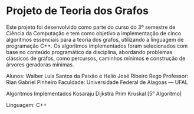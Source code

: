 # Projeto de Teoria dos Grafos

Este projeto foi desenvolvido como parte do curso do 3º semestre de Ciência da Computação e tem como objetivo a implementação de cinco algoritmos essenciais para a teoria dos grafos, utilizando a linguagem de programação C++. Os algoritmos implementados foram selecionados com base no conteúdo programático da disciplina, abordando problemas clássicos de grafos, como percursos, caminhos mínimos e construção de árvores geradoras mínimas.

Alunos: Walber Luis Santos da Paixão e Helio José Ribeiro Rego
Professor: Rian Gabriel Pinheiro
Faculdade: Universidade Federal de Alagoas — UFAL

Algoritmos Implementados
Kosaraju
Dijkstra
Prim
Kruskal
[5° Algoritmo]

Linguagem: C++
